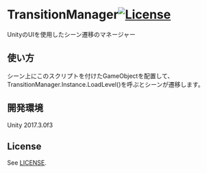 # TransitionManager[![License](https://img.shields.io/badge/license-MIT-lightgrey.svg?style=flat)](http://mit-license.org)
UnityのUIを使用したシーン遷移のマネージャー<br>

## 使い方
シーン上にこのスクリプトを付けたGameObjectを配置して、  
TransitionManager.Instance.LoadLevel()を呼ぶとシーンが遷移します。

## 開発環境
Unity 2017.3.0f3<br>

## License
See [LICENSE](/LICENSE).

